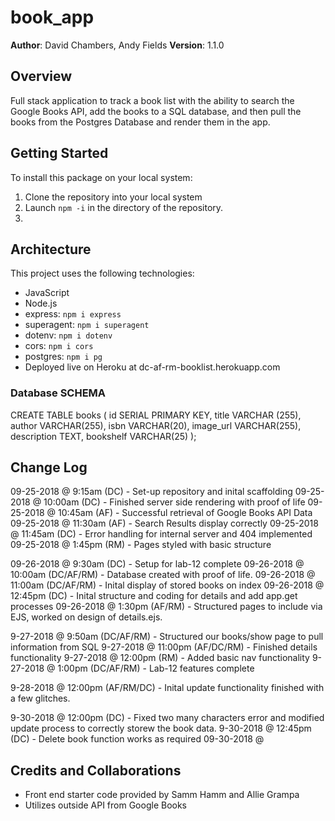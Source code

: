 # book_app

**Author**: David Chambers, Andy Fields
**Version**: 1.1.0

## Overview
Full stack application to track a book list with the ability to search the Google Books API, add the books to a SQL database, and then pull the books from the Postgres Database and render them in the app.

## Getting Started
To install this package on your local system:
1. Clone the repository into your local system
2. Launch ```npm -i``` in the directory of the repository.
3. 

## Architecture
This project uses the following technologies:
* JavaScript
* Node.js
* express: ```npm i express```
* superagent: ```npm i superagent```
* dotenv: ```npm i dotenv```
* cors: ```npm i cors```
* postgres: ```npm i pg ```
* Deployed live on Heroku at dc-af-rm-booklist.herokuapp.com

### Database SCHEMA

CREATE TABLE books (
  id SERIAL PRIMARY KEY,
  title VARCHAR (255),
  author VARCHAR(255),
  isbn VARCHAR(20),
  image_url VARCHAR(255),
  description TEXT,
  bookshelf VARCHAR(25)
);

## Change Log

09-25-2018 @ 9:15am (DC) - Set-up repository and inital scaffolding
09-25-2018 @ 10:00am (DC) - Finished server side rendering with proof of life 
09-25-2018 @ 10:45am (AF) - Successful retrieval of Google Books API Data
09-25-2018 @ 11:30am (AF) - Search Results display correctly
09-25-2018 @ 11:45am (DC) - Error handling for internal server and 404 implemented
09-25-2018 @ 1:45pm (RM) - Pages styled with basic structure

09-26-2018 @ 9:30am (DC) - Setup for lab-12 complete
09-26-2018 @ 10:00am (DC/AF/RM) - Database created with proof of life.
09-26-2018 @ 11:00am (DC/AF/RM) - Inital display of stored books on index
09-26-2018 @ 12:45pm (DC) - Inital structure and coding for details and add app.get processes
09-26-2018 @ 1:30pm (AF/RM) - Structured pages to include via EJS, worked on design of details.ejs.

9-27-2018 @ 9:50am (DC/AF/RM) - Structured our books/show page to pull information from SQL
9-27-2018 @ 11:00pm (AF/DC/RM) - Finished details functionality
9-27-2018 @ 12:00pm (RM) - Added basic nav functionality
9-27-2018 @ 1:00pm (DC/AF/RM) - Lab-12 features complete

9-28-2018 @ 12:00pm (AF/RM/DC) - Inital update functionality finished with a few glitches.

9-30-2018 @ 12:00pm (DC) - Fixed two many characters error and modified update process to correctly storew the book data.
9-30-2018 @ 12:45pm (DC) - Delete book function works as required
09-30-2018 @ 

## Credits and Collaborations
* Front end starter code provided by Samm Hamm and Allie Grampa
* Utilizes outside API from Google Books